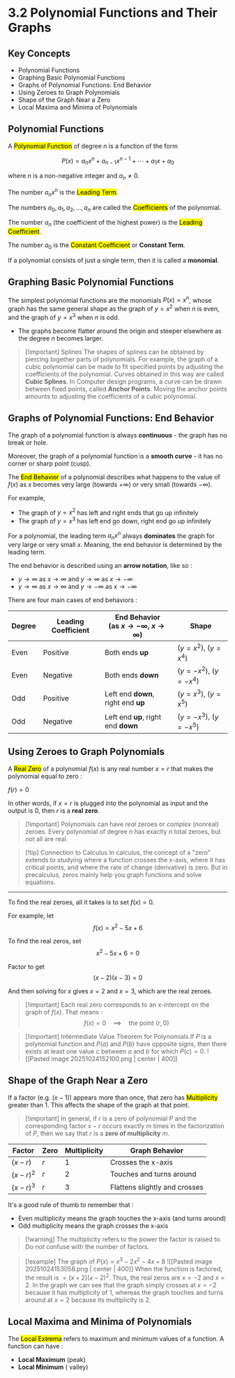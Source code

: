 # 3.2 Polynomial Functions and Their Graphs

## Key Concepts

- Polynomial Functions
- Graphing Basic Polynomial Functions
- Graphs of Polynomial Functions: End Behavior
- Using Zeroes to Graph Polynomials
- Shape of the Graph Near a Zero
- Local Maxima and Minima of Polynomials


## Polynomial Functions

A <mark class="hltr-trippy">Polynomial Function</mark> of degree $n$ is a function of the form

$$
P(x) = a_{n}x^{n} + a_{n-1}x^{n-1} + \dotsi + a_{1}x + a_{0}
$$

where $n$ is a non-negative integer and $a_{n} \neq 0$.

The number $a_{n}x^n$ is the <mark class="hltr-trippy">Leading Term</mark>.

The numbers $a_{0}, a_{1}, a_{2}, \dots, a_{n}$ are called the <mark class="hltr-trippy">Coefficients</mark> of the polynomial.

The number $a_{n}$ (the coefficient of the highest power) is the <mark class="hltr-trippy">Leading Coefficient</mark>.

The number $a_{0}$ is the <mark class="hltr-trippy">Constant Coefficient</mark> or **Constant Term**.

If a polynomial consists of just a single term, then it is called a **monomial**.


## Graphing Basic Polynomial Functions

The simplest polynomial functions are the monomials $P(x)=x^n$, whose graph has the same general shape as the graph of $y=x^2$ when $n$ is even, and the graph of $y=x^3$ when $n$ is odd.
- The graphs become flatter around the origin and steeper elsewhere as the degree $n$ becomes larger.

> [!important] Splines
> The shapes of splines can be obtained by piercing together parts of polynomials. For example, the graph of a cubic polynomial can be made to fit specified points by adjusting the coefficients of the polynomial. Curves obtained in this way are called **Cubic Splines**.
> In Computer design programs, a curve can be drawn between fixed points, called **Anchor Points**. Moving the anchor points amounts to adjusting the coefficients of a cubic polynomial.


## Graphs of Polynomial Functions: End Behavior

The graph of a polynomial function is always **continuous** - the graph has no break or hole.

Moreover, the graph of a polynomial function is a **smooth curve** - it has no corner or sharp point (cusp).

The <mark class="hltr-trippy">End Behavior</mark> of a polynomial describes what happens to the value of $f(x)$ as $x$ becomes very large (towards $+\infty$) or very small (towards $-\infty$).

For example,
- The graph of $y=x^2$ has left and right ends that go up infinitely
- The graph of $y=x^3$ has left end go down, right end go up infinitely

For a polynomial, the leading term $a_{n}x^n$ always **dominates** the graph for very large or very small $x$. Meaning, the end behavior is determined by the leading term.

The end behavior is described using an **arrow notation**, like so :
- $y \to \infty$ as $x \to \infty$ and $y \to \infty$ as $x \to -\infty$
- $y \to \infty$ as $x \to \infty$ and $y \to -\infty$ as $x \to -\infty$

There are four main cases of end behaviors :

| Degree | Leading Coefficient | End Behavior<br>(as $x \to -\infty$, $x \to \infty$) | Shape                      |
| ------ | ------------------- | ---------------------------------------------------- | -------------------------- |
| Even   | Positive            | Both ends **up**                                     | ($y = x^2$), ($y = x^4$)   |
| Even   | Negative            | Both ends **down**                                   | ($y = -x^2$), ($y = -x^4$) |
| Odd    | Positive            | Left end **down**, right end **up**                  | ($y = x^3$), ($y = x^5$)   |
| Odd    | Negative            | Left end **up**, right end **down**                  | ($y = -x^3$), ($y = -x^5$) |


## Using Zeroes to Graph Polynomials

A <mark class="hltr-trippy">Real Zero</mark> of a polynomial $f(x)$ is any real number $x=r$ that makes the polynomial equal to zero :

$f(r)=0$

In other words, if $x=r$ is plugged into the polynomial as input and the output is $0$, then $r$ is a **real zero**.

> [!important] Polynomials can have *real* zeroes or *complex* (nonreal) zeroes.
> Every polynomial of degree $n$ has exactly $n$ total zeroes, but *not* all are real.

> [!tip] Connection to Calculus
> In calculus, the concept of a "zero" extends to studying where a function crosses the x-axis, where it has critical points, and where the rate of change (derivative) is zero. But in precalculus, zeros mainly help you graph functions and solve equations.


---
To find the real zeroes, all it takes is to set $f(x)=0$.

For example, let
$$
f(x)=x^2-5x+6
$$

To find the real zeros, set
$$
x^2-5x+6=0
$$

Factor to get
$$
(x-2)(x-3)=0
$$

And then solving for $x$ gives $x=2$ and $x=3$, which are the real zeroes.

> [!important] Each real zero corresponds to an x-intercept on the graph of $f(x)$.
> That means : $$f(x)=0 \quad \implies \quad \text{the point }(r,0)$$

> [!important] Intermediate Value Theorem for Polynomials
> If $P$ is a polynomial function and $P(a)$ and $P(b)$ have opposite signs, then there exists at least one value $c$ between $a$ and $b$ for which $P(c)=0$.
> ![[Pasted image 20251024152100.png | center | 400]]

## Shape of the Graph Near a Zero

If a factor (e.g. $(x-1)$) appears more than once, that zero has <mark class="hltr-trippy">Multiplicity</mark> greater than $1$. This affects the shape of the graph at that point.

> [!important] In general, if $r$ is a zero of polynomial $P$ and the corresponding factor $x-r$ occurs exactly $m$ times in the factorization of $P$, then we say that $r$ is a **zero of multiplicity** $m$.

| Factor      | Zero | Multiplicity | Graph Behavior                |
| ----------- | ---- | ------------ | ----------------------------- |
| $(x - r)$   | $r$  | 1            | Crosses the x-axis            |
| $(x - r)^2$ | $r$  | 2            | Touches and turns around      |
| $(x - r)^3$ | $r$  | 3            | Flattens slightly and crosses |

It's a good rule of thumb to remember that :
- Even multiplicity means the graph touches the x-axis (and turns around)
- Odd multiplicity means the graph crosses the x-axis

> [!warning] The multiplicity refers to the power the factor is raised to.
> Do not confuse with the number of factors.

> [!example] The graph of $P(x)=x^3-2x^2-4x+8$
> ![[Pasted image 20251024153058.png | center | 400]]
> When the function is factored, the result is $=(x+2)(x-2)^2$. Thus, the real zeros are $x=-2$ and $x=2$.
> In the graph we can see that the graph simply crosses at $x=-2$ because it has multiplicity of $1$, whereas the graph touches and turns around at $x=2$ because its multiplicity is $2$.


## Local Maxima and Minima of Polynomials

The <mark class="hltr-trippy">Local Extrema</mark> refers to maximum and minimum values of a function. A function can have :
- **Local Maximum** (peak)
- **Local Minimum** ( valley)

